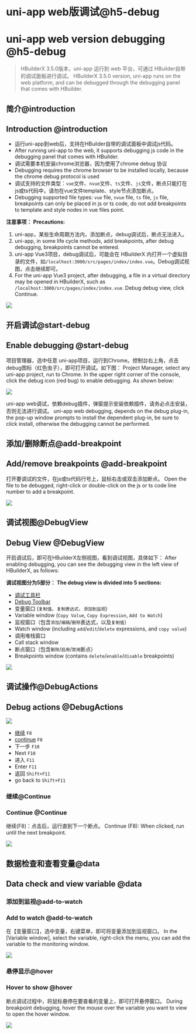 # uni-app web版调试@h5-debug
# uni-app web version debugging @h5-debug

> HBuilderX 3.5.0版本，uni-app 运行到 web 平台，可通过 HBuilder自带的调试面板进行调试。
> HBuilderX 3.5.0 version, uni-app runs on the web platform, and can be debugged through the debugging panel that comes with HBuilder.

## 简介@introduction
## Introduction @introduction

- 运行uni-app到web后，支持在HBuilder自带的调试面板中调试js代码。
- After running uni-app to the web, it supports debugging js code in the debugging panel that comes with HBuilder.
- 调试需要本机安装chrome浏览器，因为使用了chrome debug 协议
- Debugging requires the chrome browser to be installed locally, because the chrome debug protocol is used
- 调试支持的文件类型：`vue`文件、`nvue`文件、`ts`文件、`js`文件，断点只能打在js或ts代码中，请勿在vue文件template、style节点添加断点。
- Debugging supported file types: `vue` file, `nvue` file, `ts` file, `js` file, breakpoints can only be placed in js or ts code, do not add breakpoints to template and style nodes in vue files point.

**注意事项：**
**Precautions:**
1. uni-app，某些生命周期方法内，添加断点，debug调试后，断点无法进入。
1. uni-app, in some life cycle methods, add breakpoints, after debug debugging, breakpoints cannot be entered.
2. uni-app Vue3项目，debug调试后，可能会在 HBuilderX 内打开一个虚拟目录的文件，如`/localhost:3000/src/pages/index/index.vue`。Debug调试视图，点击继续即可。
2. For the uni-app Vue3 project, after debugging, a file in a virtual directory may be opened in HBuilderX, such as `/localhost:3000/src/pages/index/index.vue`. Debug debug view, click Continue.

![](https://hx.dcloud.net.cn/static/snapshots/app/h5-debug/overview.png)

## 开启调试@start-debug
## Enable debugging @start-debug

项目管理器，选中任意 uni-app项目，运行到Chrome。控制台右上角，点击debug图标（红色虫子），即可打开调试。如下图：
Project Manager, select any uni-app project, run to Chrome. In the upper right corner of the console, click the debug icon (red bug) to enable debugging. As shown below:

![](https://hx.dcloud.net.cn/static/snapshots/app/h5-debug/open-debug.png)

uni-app web调试，依赖debug插件，弹窗提示安装依赖插件，请务必点击安装，否则无法进行调试。
uni-app web debugging, depends on the debug plug-in, the pop-up window prompts to install the dependent plug-in, be sure to click install, otherwise the debugging cannot be performed.

## 添加/删除断点@add-breakpoint
## Add/remove breakpoints @add-breakpoint

打开要调试的文件，在js或ts代码行号上，鼠标右击或双击添加断点。
Open the file to be debugged, right-click or double-click on the js or ts code line number to add a breakpoint.

![](https://hx.dcloud.net.cn/static/snapshots/app/h5-debug/add_breakpoint.png)

## 调试视图@DebugView
## Debug View @DebugView

开启调试后，即可在HBuilderX左侧视图，看到调试视图，具体如下：
After enabling debugging, you can see the debugging view in the left view of HBuilderX, as follows:

**调试视图分为5部分：**
**The debug view is divided into 5 sections:**
- [调试工具栏](#DebugActions)
- [Debug Toolbar](#DebugActions)
- 变量窗口 (`复制值`、`复制表达式`、`添加到监视`)
- Variable window (`Copy Value`, `Copy Expression`, `Add to Watch`)
- 监视窗口（包含`添加`/`编辑`/`删除`表达式，以及`复制值`）
- Watch window (including `add`/`edit`/`delete` expressions, and `copy value`)
- 调用堆栈窗口
- Call stack window
- 断点窗口（包含`删除`/`启用`/`禁用`断点）
- Breakpoints window (contains `delete`/`enable`/`disable` breakpoints)

![](https://hx.dcloud.net.cn/static/snapshots/app/h5-debug/debug_view.png)

## 调试操作@DebugActions
## Debug actions @DebugActions

![](https://hx.dcloud.net.cn/static/snapshots/app/h5-debug/debug_toolbar.png)

- [继续](#Continue) `F8`
- [continue](#Continue) `F8`
- 下一步 `F10`
- Next `F10`
- 进入 `F11`
- Enter `F11`
- 返回 `Shift+F11`
- go back to `Shift+F11`

### 继续@Continue
### Continue @Continue

继续(F8)：点击后，运行直到下一个断点。
Continue (F8): When clicked, run until the next breakpoint.

![](https://hx.dcloud.net.cn/static/snapshots/app/h5-debug/continue.png)

## 数据检查和查看变量@data
## Data check and view variable @data

### 添加到监视@add-to-watch
### Add to watch @add-to-watch

在【变量窗口】，选中变量，右键菜单，即可将变量添加到监视窗口。
In the [Variable window], select the variable, right-click the menu, you can add the variable to the monitoring window.

![](https://hx.dcloud.net.cn/static/snapshots/app/h5-debug/add_to_monitor.png)

### 悬停显示@hover
### Hover to show @hover

断点调试过程中，将鼠标悬停在要查看的变量上，即可打开悬停窗口。
During breakpoint debugging, hover the mouse over the variable you want to view to open the hover window.

![](https://hx.dcloud.net.cn/static/snapshots/app/h5-debug/hovering_window.png)
